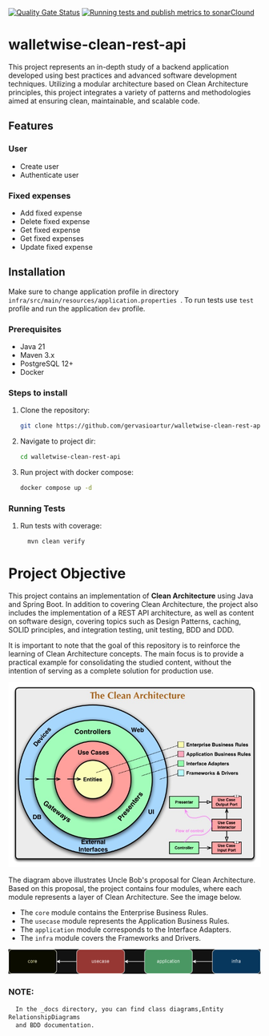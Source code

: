 [![Quality Gate Status](https://sonarcloud.io/api/project_badges/measure?project=gervasioartur_walletwise-clean-rest-api&metric=alert_status)](https://sonarcloud.io/summary/new_code?id=gervasioartur_walletwise-clean-rest-api)  [![Running tests and publish metrics to sonarClound](https://github.com/gervasioartur/walletwise-clean-rest-api/actions/workflows/workflow.yml/badge.svg)](https://github.com/gervasioartur/walletwise-clean-rest-api/actions/workflows/workflow.yml)

# walletwise-clean-rest-api
This project represents an in-depth study of a backend application developed using best practices and advanced software development techniques. Utilizing a modular architecture based on Clean Architecture principles, this project integrates a variety of patterns and methodologies aimed at ensuring clean, maintainable, and scalable code.

## Features 
### User 
- Create user 
- Authenticate user

### Fixed expenses
- Add fixed expense  
- Delete fixed expense
- Get fixed expense
- Get fixed expenses
- Update fixed expense

## Installation

Make sure to change application profile in directory `infra/src/main/resources/application.properties `.
To run tests use `test` profile and run the application `dev` profile.

### Prerequisites
- Java 21
- Maven 3.x
- PostgreSQL 12+
- Docker

### Steps to install
1. Clone the repository:
    ```bash
    git clone https://github.com/gervasioartur/walletwise-clean-rest-api.git
    ```
2. Navigate to project dir:
    ```bash
    cd walletwise-clean-rest-api
    ```
3. Run project with docker compose:
    ```bash
    docker compose up -d
    ```

### Running Tests
1. Run tests with coverage:
    ```bash
      mvn clean verify 
    ```

# Project Objective

This project contains an implementation of **Clean Architecture** using Java and Spring Boot. In addition to covering 
Clean Architecture, the project also includes the implementation of a REST API architecture, as well as content on 
software design, covering topics such as Design Patterns, caching, SOLID principles, and integration testing, 
unit testing, BDD and DDD.

It is important to note that the goal of this repository is to reinforce the learning of Clean Architecture concepts. 
The main focus is to provide a practical example for consolidating the studied content, without the intention of 
serving as a complete solution for production use.

![CleanArchitecture.jpg](_docs/images/CleanArchitecture.jpg)

The diagram above illustrates Uncle Bob's proposal for Clean Architecture. Based on this proposal, the project contains four modules, where each module represents a layer of Clean Architecture. See the image below.

- The ``core`` module contains the Enterprise Business Rules.
- The ``usecase`` module represents the Application Business Rules.
- The ``application`` module corresponds to the Interface Adapters.
- The ``infra`` module covers the Frameworks and Drivers.

![https___dev-to-uploads.s3.amazonaws.com_uploads_articles_w63pckakovr2v9gvmalq.png](_docs/images/https___dev-to-uploads.s3.amazonaws.com_uploads_articles_w63pckakovr2v9gvmalq.png)

### NOTE: 
      In the _docs directory, you can find class diagrams,Entity RelationshipDiagrams 
      and BDD documentation.
